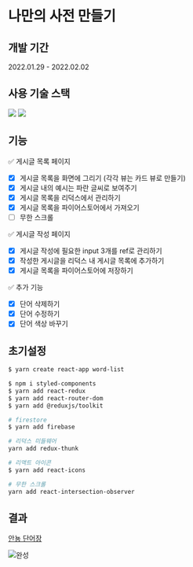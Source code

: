 # 나만의 사전 만들기

## 개발 기간

2022.01.29 - 2022.02.02

## 사용 기술 스택

<img src="https://img.shields.io/badge/JavaScript-F7DF1E?style=for-the-badge&logo=JavaScript&logoColor=black"/> <img src="https://img.shields.io/badge/React-61DAFB?style=for-the-badge&logo=React&logoColor=black"/>

## 기능

✅ 게시글 목록 페이지

- [x] 게시글 목록을 화면에 그리기 (각각 뷰는 카드 뷰로 만들기)
- [x] 게시글 내의 예시는 파란 글씨로 보여주기
- [x] 게시글 목록을 리덕스에서 관리하기
- [x] 게시글 목록을 파이어스토어에서 가져오기
- [ ] 무한 스크롤

✅ 게시글 작성 페이지

- [x] 게시글 작성에 필요한 input 3개를 ref로 관리하기
- [x] 작성한 게시글을 리덕스 내 게시글 목록에 추가하기
- [x] 게시글 목록을 파이어스토어에 저장하기

✅ 추가 기능

- [x] 단어 삭제하기
- [x] 단어 수정하기
- [x] 단어 색상 바꾸기

## 초기설정

```bash
$ yarn create react-app word-list

$ npm i styled-components
$ yarn add react-redux
$ yarn add react-router-dom
$ yarn add @reduxjs/toolkit

# firestore
$ yarn add firebase

# 리덕스 미들웨어
yarn add redux-thunk

# 리액트 아이콘
$ yarn add react-icons

# 무한 스크롤
yarn add react-intersection-observer
```

## 결과

[안뇽 단어장](http://hanghae99-react-voca.s3-website.ap-northeast-2.amazonaws.com/)

![완성](https://media0.giphy.com/media/cVCpD3lMxwOZuaLACh/giphy.gif?cid=790b76116421cdc028633fba1f45dad5681aa935961de138&rid=giphy.gif&ct=g)

